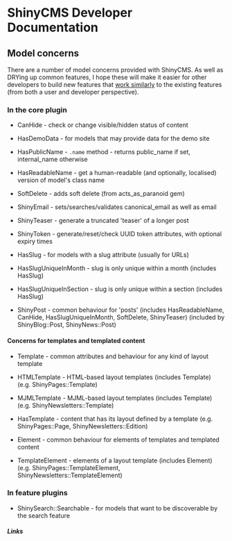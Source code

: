 # ShinyCMS Developer Documentation

## Model concerns

There are a number of model concerns provided with ShinyCMS. As well as DRYing up common features, I hope these will make it easier for other developers to build new features that [work similarly][Why does this matter?] to the existing features (from both a user and developer perspective).


### In the core plugin

* CanHide         - check or change visible/hidden status of content
* HasDemoData     - for models that may provide data for the demo site
* HasPublicName   - `.name` method - returns public_name if set, internal_name otherwise
* HasReadableName - get a human-readable (and optionally, localised) version of model's class name
* SoftDelete      - adds soft delete (from acts_as_paranoid gem)

* ShinyEmail      - sets/searches/validates canonical_email as well as email
* ShinyTeaser     - generate a truncated 'teaser' of a longer post
* ShinyToken      - generate/reset/check UUID token attributes, with optional expiry times

* HasSlug                - for models with a slug attribute (usually for URLs)
* HasSlugUniqueInMonth   - slug is only unique within a month (includes HasSlug)
* HasSlugUniqueInSection - slug is only unique within a section (includes HasSlug)

* ShinyPost       - common behaviour for 'posts' (includes HasReadableName, CanHide, HasSlugUniqueInMonth, SoftDelete, ShinyTeaser) (included by ShinyBlog::Post, ShinyNews::Post)

#### Concerns for templates and templated content

* Template        - common attributes and behaviour for any kind of layout template
* HTMLTemplate    - HTML-based layout templates (includes Template) (e.g. ShinyPages::Template)
* MJMLTemplate    - MJML-based layout templates (includes Template) (e.g. ShinyNewsletters::Template)

* HasTemplate     - content that has its layout defined by a template (e.g. ShinyPages::Page, ShinyNewsletters::Edition)

* Element         - common behaviour for elements of templates and templated content
* TemplateElement - elements of a layout template (includes Element) (e.g. ShinyPages::TemplateElement, ShinyNewsletters::TemplateElement)


### In feature plugins

* ShinySearch::Searchable - for models that want to be discoverable by the search feature


##### Links

[Why does this matter?]: https://en.wikipedia.org/wiki/Principle_of_least_astonishment 'Principle of Least Surprise'
